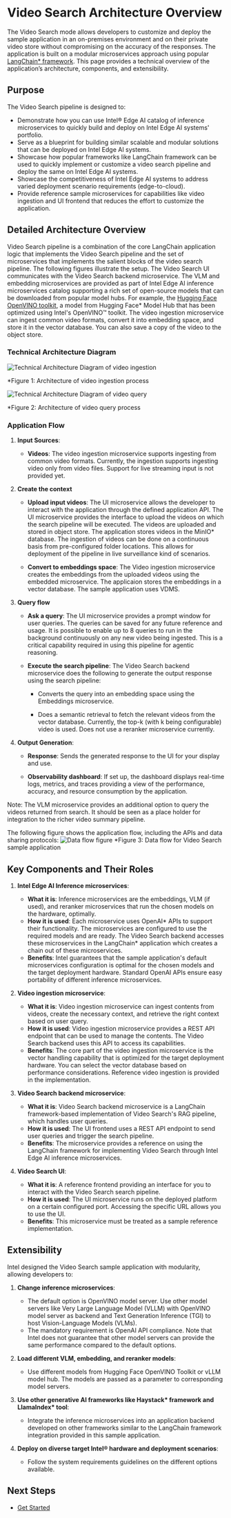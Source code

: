 # Video Search Architecture Overview

The Video Search mode allows developers to customize and deploy the sample application in an on-premises environment and on their private video store without compromising on the accuracy of the responses. The application is built on a modular microservices approach using popular [LangChain\* framework](https://www.langchain.com/). This page provides a technical overview of the application’s architecture, components, and extensibility.

## Purpose

The Video Search pipeline is designed to:
- Demonstrate how you can use Intel® Edge AI catalog of inference microservices to quickly build and deploy on Intel Edge AI systems' portfolio. 
- Serve as a blueprint for building similar scalable and modular solutions that can be deployed on Intel Edge AI systems.
- Showcase how popular frameworks like LangChain framework can be used to quickly implement or customize a video search pipeline and deploy the same on Intel Edge AI systems.
- Showcase the competitiveness of Intel Edge AI systems to address varied deployment scenario requirements (edge-to-cloud).
- Provide reference sample microservices for capabilities like video ingestion and UI frontend that reduces the effort to customize the application.

## Detailed Architecture Overview
<!--
**User Stories Addressed**:
- **US-7: Understanding the Architecture**  
  - **As a developer**, I want to understand the architecture and components of the application, so that I can identify customization or integration points.

**Acceptance Criteria**:
1. An architectural diagram with labeled components.
2. Descriptions of each component and their roles.
3. How components interact and support extensibility.
-->

Video Search pipeline is a combination of the core LangChain application logic that implements the Video Search pipeline and the set of microservices that implements the salient blocks of the video search pipeline. The following figures illustrate the setup. The Video Search UI communicates with the Video Search backend microservice. The VLM and embedding microservices are provided as part of Intel Edge AI inference microservices catalog supporting a rich set of open-source models that can be downloaded from popular model hubs. For example, the [Hugging Face OpenVINO toolkit](https://huggingface.co/OpenVINO), a model from Hugging Face\* Model Hub that has been optimized using Intel's OpenVINO™ toolkit. The video ingestion microservice can ingest common video formats, convert it into embedding space, and store it in the vector database. You can also save a copy of the video to the object store.

### Technical Architecture Diagram
![Technical Architecture Diagram of video ingestion](./images/TEAI_VideoSearch_Arch-ingest.png)

*Figure 1: Architecture of video ingestion process

![Technical Architecture Diagram of video query](./images/TEAI_VideoSearch_Arch-query.png)

*Figure 2: Architecture of video query process

### Application Flow
1. **Input Sources**:
   - **Videos**: The video ingestion microservice supports ingesting from common video formats. Currently, the ingestion supports ingesting video only from video files. Support for live streaming input is not provided yet.
   
2. **Create the context**

   - **Upload input videos**: The UI microservice allows the developer to interact with the application through the defined application API. The UI microservice provides the interface to upload the videos on which the search pipeline will be executed. The videos are uploaded and stored in object store. The application stores videos in the MinIO\* database. The ingestion of videos can be done on a continuous basis from pre-configured folder locations. This allows for deployment of the pipeline in live surveillance kind of scenarios.
   
   - **Convert to embeddings space**: The Video ingestion microservice creates the embeddings from the uploaded videos using the embedded microservice. The applicaion stores the embeddings in a vector database. The sample application uses VDMS.
   
3. **Query flow**

   - **Ask a query**: The UI microservice provides a prompt window for user queries. The queries can be saved for any future reference and usage. It is possible to enable up to 8 queries to run in the background continuously on any new video being ingested. This is a critical capability required in using this pipeline for agentic reasoning.
   
   - **Execute the search pipeline**: The Video Search backend microservice does the following to generate the output response using the search pipeline:
      - Converts the query into an embedding space using the Embeddings microservice.
	  
      - Does a semantic retrieval to fetch the relevant videos from the vector database. Currently, the top-k (with k being configurable) video is used. Does not use a reranker microservice currently.
	  
4. **Output Generation**:
   - **Response**: Sends the generated response to the UI for your display and use.
   
   - **Observability dashboard**: If set up, the dashboard displays real-time logs, metrics, and traces providing a view of the performance, accuracy, and resource consumption by the application.  

Note: The VLM microservice provides an additional option to query the videos returned from search. It should be seen as a place holder for integration to the richer video summary pipeline.

The following figure shows the application flow, including the APIs and data sharing protocols:
![Data flow figure](./images/VideoSearch-request.jpg)
*Figure 3: Data flow for Video Search sample application

## Key Components and Their Roles
<!--
**Guidelines**:
- Provide a short description for each major component.
- Explain how it contributes to the application and its benefits.
-->

1. **Intel Edge AI Inference microservices**:
   - **What it is**: Inference microservices are the embeddings, VLM (if used), and reranker microservices that run the chosen models on the hardware, optimally. 
   - **How it is used**: Each microservice uses OpenAI\* APIs to support their functionality. The microservices are configured to use the required models and are ready. The Video Search backend accesses these microservices in the LangChain\* application which creates a chain out of these microservices.
   - **Benefits**: Intel guarantees that the sample application's default microservices configuration is optimal for the chosen models and the target deployment hardware. Standard OpenAI APIs ensure easy portability of different inference microservices.

2. **Video ingestion microservice**:
   - **What it is**: Video ingestion microservice can ingest contents from videos, create the necessary context, and retrieve the right context based on user query.
   - **How it is used**: Video ingestion microservice provides a REST API endpoint that can be used to manage the contents. The Video Search backend uses this API to access its capabilities.
   - **Benefits**: The core part of the video ingestion microservice is the vector handling capability that is optimized for the target deployment hardware. You can select the vector database based on performance considerations. Reference video ingestion is provided in the implementation.

3. **Video Search backend microservice**:
   - **What it is**: Video Search backend microservice is a LangChain framework-based implementation of Video Search's RAG pipeline, which handles user queries.
   - **How it is used**: The UI frontend uses a REST API endpoint to send user queries and trigger the search pipeline.
   - **Benefits**: The microservice provides a reference on using the LangChain framework for implementing Video Search through Intel Edge AI inference microservices.

4. **Video Search UI**:
   - **What it is**: A reference frontend providing an interface for you to interact with the Video Search search pipeline.
   - **How it is used**: The UI microservice runs on the deployed platform on a certain configured port. Accessing the specific URL allows you to use the UI.
   - **Benefits**: This microservice must be treated as a sample reference implementation.

## Extensibility

Intel designed the Video Search sample application with modularity, allowing developers to:

1. **Change inference microservices**:

   - The default option is OpenVINO model server. Use other model servers like Very Large Language Model (VLLM) with OpenVINO model server as backend and Text Generation Inference (TGI) to host Vision-Language Models (VLMs).
   - The mandatory requirement is OpenAI API compliance. Note that Intel does not guarantee that other model servers can provide the same performance compared to the default options.
   
2. **Load different VLM, embedding, and reranker models**:

   - Use different models from Hugging Face OpenVINO Toolkit or vLLM model hub. The models are passed as a parameter to corresponding model servers.
   
3. **Use other generative AI frameworks like Haystack\* framework and LlamaIndex\* tool**:

   - Integrate the inference microservices into an application backend developed on other frameworks similar to the LangChain framework integration provided in this sample application.
   
4. **Deploy on diverse target Intel® hardware and deployment scenarios**:

   - Follow the system requirements guidelines on the different options available.

## Next Steps
- [Get Started](./get-started.md)